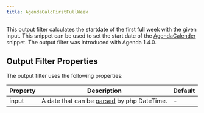 ```yaml
---
title: AgendaCalcFirstFullWeek
---
```


This output filter calculates the startdate of the first full week with the
given input. This snippet can be used to set the start date of the
[AgendaCalender](02_AgendaCalendar.md) snippet. The output filter was introduced
with Agenda 1.4.0.

## Output Filter Properties

The output filter uses the following properties:

| Property | Description                                                                                                                                                     | Default |
|----------|-----------------------------------------------------------------------------------------------------------------------------------------------------------------|---------|
| input    | A date that can be [parsed](https://www.php.net/manual/en/datetime.formats.php) by php DateTime.                                                                | -       |
